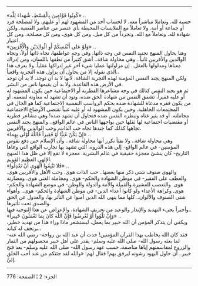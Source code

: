 ------------------------------------------------------------------------

«كُونُوا قَوَّامِينَ بِالْقِسْطِ، شُهَداءَ لِلَّهِ» ..  
حسبة لله. وتعاملا مباشراً معه. لا لحساب أحد من المشهود لهم أو عليهم. ولا
لمصلحة فرد أو جماعة أو أمة. ولا تعاملاً مع الملابسات المحيطة بأي عنصر من
عناصر القضية. ولكن شهادة لله، وتعاملاً مع الله. وتجرداً من كل ميل، ومن كل
هوى، ومن كل مصلحة، ومن كل اعتبار.  
«وَلَوْ عَلى أَنْفُسِكُمْ أَوِ الْوالِدَيْنِ وَالْأَقْرَبِينَ» ..  
وهنا يحاول المنهج تجنيد النفس في وجه ذاتها، وفي وجه عواطفها، تجاه ذاتها
أولاً، وتجاه الوالدين والأقربين ثانياً.. وهي محاولة شاقة.. أشق كثيراً من
نطقها باللسان، ومن إدراك معناها ومدلولها بالعقل.. إن مزاولتها عمليا شيء
آخر غير إدراكها عقلياً. ولا يعرف هذا الذي نقوله إلا من يحاول أن يزاول هذه
التجربة واقعياً..  
ولكن المنهج يجند النفس المؤمنة لهذه التجربة الشاقة. لأنها لا بد أن توجد.
لا بد أن توجد في الأرض هذه القاعدة. ولا بد أن يقيمها ناس من البشر.  
ثم هو يجند النفس كذلك في وجه مشاعرها الفطرية أو الاجتماعية حين يكون
المشهود له أو عليه فقيراً، تشفق النفس من شهادة الحق ضده، وتود أن تشهد له
معاونة لضعفه. أو من يكون فقره مدعاة للشهادة ضده بحكم الرواسب النفسية
الاجتماعية كما هو الحال في المجتمعات الجاهلية. وحين يكون المشهود له أو
عليه غنياً تقتضي الأوضاع الاجتماعية مجاملته. أو قد يثير غناه وتبطره النفس
ضده فتحاول أن تشهد ضده! وهي مشاعر فطرية أو مقتضيات اجتماعية لها ثقلها
حين يواجهها الناس في عالم الواقع.. والمنهج يجند النفس تجاهها كذلك كما
جندها تجاه حب الذات، وحب الوالدين والأقربين.  
«إِنْ يَكُنْ غَنِيًّا أَوْ فَقِيراً فَاللَّهُ أَوْلى بِهِما» ..  
وهي محاولة شاقة.. ولا نفتأ نكرر أنها محاولة شاقة.. وأن الإسلام حين دفع
نفوس المؤمنين- في عالم الواقع- إلى هذه الذروة، التي تشهد بها تجارب
الواقع التي وعاها التاريخ- كان ينشئ معجزة حقيقية في عالم البشرية. معجزة
لا تقع إلا في ظل هذا المنهج الإلهي العظيم القويم.  
«فَلا تَتَّبِعُوا الْهَوى أَنْ تَعْدِلُوا» ..  
والهوى صنوف شتى ذكر منها بعضها.. حب الذات هوى. وحب الأهل والأقربين هوى.
والعطف على الفقير- في موطن الشهادة والحكم- هوى. ومجاملة الغني هوى.
ومضارته هوى. والتعصب للعشيرة والقبيلة والأمة والدولة والوطن- في موضع
الشهادة والحكم- هوى. وكراهة الأعداء ولو كانوا أعداء الدين- في موطن
الشهادة والحكم- هوى.. وأهواء شتى الصنوف والألوان.. كلها مما ينهى الله
الذين آمنوا عن التأثر بها، والعدول عن الحق والصدق تحت تأثيرها.  
وأخيراً يجيء التهديد والإنذار والوعيد من تحريف الشهادة، والإعراض عن هذا
التوجيه فيها..  
«وَإِنْ تَلْوُوا أَوْ تُعْرِضُوا فَإِنَّ اللَّهَ كانَ بِما تَعْمَلُونَ خَبِيراً» ..  
ويكفي أن يتذكر المؤمن أن الله خبير بما يعمل، ليستشعر ماذا وراء هذا من
تهديد خطير، يرتجف له كيانه..  
فقد كان الله يخاطب بهذا القرآن المؤمنين! حدث أن عبد الله بن رواحة- رضي
الله عنه- لما بعثه رسول الله- صلى الله عليه وسلم- يقدر على أهل خيبر
محصولهم من الثمار والزروع لمقاسمتهم إياها مناصفة، حسب عهد رسول الله- صلى
الله عليه وسلم- بعد فتح خيبر.. أن حاول اليهود رشوته ليرفق بهم! فقال لهم:
«والله لقد جئتكم من عند أحب الخلق إليَّ.

------------------------------------------------------------------------

الجزء: 2 ¦ الصفحة: 776
